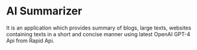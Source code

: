 # AI Summarizer

It is an application which provides summary of blogs, large texts, websites containing texts in a short and concise manner using latest OpenAI GPT-4 Api from Rapid Api.
